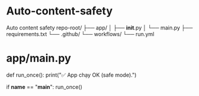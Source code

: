 # Auto-content-safety
Auto content safety
repo-root/
├── app/
│   ├── __init__.py
│   └── main.py
├── requirements.txt
└── .github/
    └── workflows/
        └── run.yml
  # app/main.py
def run_once():
    print("✅ App chạy OK (safe mode).")

if __name__ == "__main__":
    run_once()
